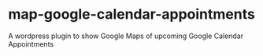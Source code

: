# map-google-calendar-appointments
 A wordpress plugin to show Google Maps of upcoming Google Calendar Appointments
